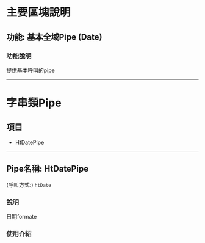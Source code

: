 # 主要區塊說明
## 功能: 基本全域Pipe (Date)


### 功能說明
提供基本呼叫的pipe


---

# 字串類Pipe
## 項目
* HtDatePipe

---
## Pipe名稱: HtDatePipe
(呼叫方式:) `
htDate
`

### 說明
日期formate

### 使用介紹



